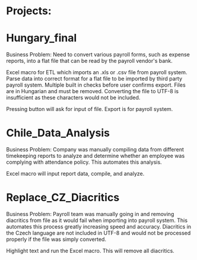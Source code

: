 # Projects:

# Hungary_final

Business Problem: Need to convert various payroll forms, such as expense reports, into a flat file that can be read by the payroll vendor's bank. 

Excel macro for ETL which imports an .xls or .csv file from payroll system. Parse data into correct format for a flat file to be imported by third party payroll system. Multiple built in checks before user confirms export. Files are in Hungarian and must be removed. Converting the file to UTF-8 is insufficient as these characters would not be included.

Pressing button will ask for input of file. Export is for payroll system.

# Chile_Data_Analysis

Business Problem: Company was manually compiling data from different timekeeping reports to analyze and determine whether an employee was complying with attendance policy. This automates this analysis.

Excel macro will input report data, compile, and analyze.

# Replace_CZ_Diacritics

Business Problem: Payroll team was manually going in and removing diacritics from file as it would fail when importing into payroll system. This automates this process greatly increasing speed and accuracy. Diacritics in the Czech language are not included in UTF-8 and would not be processed properly if the file was simply converted. 

Highlight text and run the Excel macro. This will remove all diacritics.
